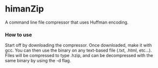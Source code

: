 # himanZip
A command line file compressor that uses Huffman encoding.

<h3> How to use </h3>
Start off by downloading the compressor. Once downloaded, make it with gcc. 
You can then use the binary on any text-based file (.txt, .html, etc...).
Files will be compressed to type .hzip, and can be decompressed with the 
same binary by using the -d flag.

